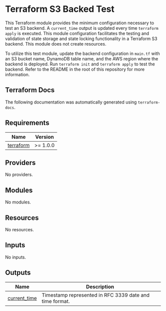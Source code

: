 # Terraform S3 Backed Test
This Terraform module provides the minimum configuration necessary to test an S3 backend. A `current_time` output is updated every time `terraform apply` is executed. This module configuration facilitates the testing and validation of state storage and state locking functionality in a Terraform S3 backend. This module does not create resources.

To utilize this test module, update the backend configuration in `main.tf` with an S3 bucket name, DynamoDB table name, and the AWS region where the backend is deployed. Run `terraform init` and `terraform apply` to test the backend. Refer to the README in the root of this repository for more information.

## Terraform Docs
The following documentation was automatically generated using `terraform-docs`.

<!-- BEGINNING OF PRE-COMMIT-TERRAFORM DOCS HOOK -->
## Requirements

| Name | Version |
|------|---------|
| <a name="requirement_terraform"></a> [terraform](#requirement\_terraform) | >= 1.0.0 |

## Providers

No providers.

## Modules

No modules.

## Resources

No resources.

## Inputs

No inputs.

## Outputs

| Name | Description |
|------|-------------|
| <a name="output_current_time"></a> [current\_time](#output\_current\_time) | Timestamp represented in RFC 3339 date and time format. |
<!-- END OF PRE-COMMIT-TERRAFORM DOCS HOOK -->
